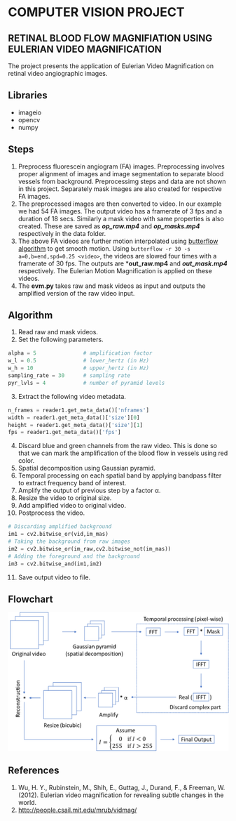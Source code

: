 # COMPUTER VISION PROJECT
## RETINAL BLOOD FLOW MAGNIFIATION USING EULERIAN VIDEO MAGNIFICATION
The project presents the application of Eulerian Video Magnification on retinal video angiographic images.
## Libraries
- imageio
- opencv
- numpy
## Steps
1. Preprocess fluorescein angiogram (FA) images. Preprocessing involves proper alignment of images and image segmentation to separate blood vessels from background. Preprocessimg steps and data are not shown in this project. Separately mask images are also created for respective FA images.
2. The preprocessed images are then converted to video. In our example we had 54 FA images. The output video has a framerate of 3 fps and a duration of 18 secs. Similarly a mask video with same properties is also created. These are saved as ***op_raw.mp4*** and ***op_masks.mp4*** respectively in the data folder.
3. The above FA videos are further motion interpolated using [butterflow algorithm](https://github.com/dthpham/butterflow) to get smooth motion. Using ```butterflow -r 30 -s a=0,b=end,spd=0.25 <video>```, the videos are slowed four times with a framerate of 30 fps. The outputs are ***out_raw.mp4** and ***out_mask.mp4*** respectively. The Eulerian Motion Magnification is applied on these videos.
4. The **evm.py** takes raw and mask videos as input and outputs the amplified version of the raw video input.
## Algorithm
1. Read raw and mask videos.
2. Set the following parameters.
```python
alpha = 5               # amplification factor
w_l = 0.5               # lower_hertz (in Hz)
w_h = 10                # upper_hertz (in Hz)
sampling_rate = 30      # sampling rate
pyr_lvls = 4            # number of pyramid levels
```
3. Extract the following video metadata.
```python
n_frames = reader1.get_meta_data()['nframes']
width = reader1.get_meta_data()['size'][0]
height = reader1.get_meta_data()['size'][1]
fps = reader1.get_meta_data()['fps']
```
4. Discard blue and green channels from the raw video. This is done so that we can mark the amplification of the blood flow in vessels using red color.
5. Spatial decomposition using Gaussian pyramid.
6. Temporal processing on each spatial band by applying bandpass filter to extract frequency band of interest.
7. Amplify the output of previous step by a factor α.
8. Resize the video to original size.
9. Add amplified video to original video.
10. Postprocess the video.
```python
# Discarding amplified background
im1 = cv2.bitwise_or(vid,im_mas) 
# Taking the background from raw images
im2 = cv2.bitwise_or(im_raw,cv2.bitwise_not(im_mas))
# Adding the foreground and the background
im3 = cv2.bitwise_and(im1,im2)
```
11. Save output video to file.
## Flowchart
<img src="misc/flow1.png">

## References
1. Wu, H. Y., Rubinstein, M., Shih, E., Guttag, J., Durand, F., & Freeman, W. (2012). Eulerian video magnification for revealing subtle changes in the world.
2. http://people.csail.mit.edu/mrub/vidmag/

